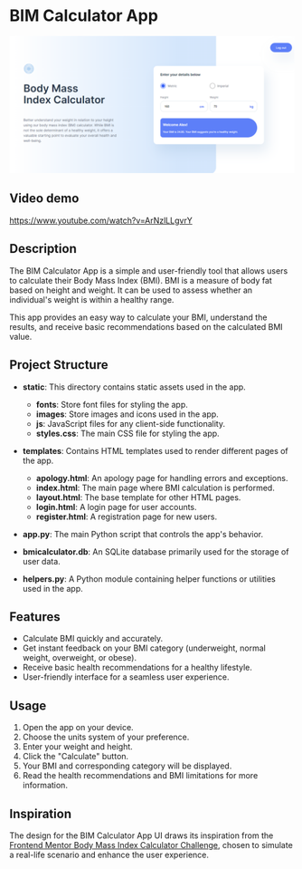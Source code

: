# BIM Calculator App

![App Screenshot](./static/images/BMIapp.png)

## Video demo

https://www.youtube.com/watch?v=ArNzlLLgvrY

## Description

The BIM Calculator App is a simple and user-friendly tool that allows users to calculate their Body Mass Index (BMI). BMI is a measure of body fat based on height and weight. It can be used to assess whether an individual's weight is within a healthy range.

This app provides an easy way to calculate your BMI, understand the results, and receive basic recommendations based on the calculated BMI value.

## Project Structure

- **static**: This directory contains static assets used in the app.
  - **fonts**: Store font files for styling the app.
  - **images**: Store images and icons used in the app.
  - **js**: JavaScript files for any client-side functionality.
  - **styles.css**: The main CSS file for styling the app.

- **templates**: Contains HTML templates used to render different pages of the app.
  - **apology.html**: An apology page for handling errors and exceptions.
  - **index.html**: The main page where BMI calculation is performed.
  - **layout.html**: The base template for other HTML pages.
  - **login.html**: A login page for user accounts.
  - **register.html**: A registration page for new users.

- **app.py**: The main Python script that controls the app's behavior.
- **bmicalculator.db**: An SQLite database primarily used for the storage of user data.
- **helpers.py**: A Python module containing helper functions or utilities used in the app.

## Features

- Calculate BMI quickly and accurately.
- Get instant feedback on your BMI category (underweight, normal weight, overweight, or obese).
- Receive basic health recommendations for a healthy lifestyle.
- User-friendly interface for a seamless user experience.

## Usage

1. Open the app on your device.
2. Choose the units system of your preference.
3. Enter your weight and height.
4. Click the "Calculate" button.
5. Your BMI and corresponding category will be displayed.
6. Read the health recommendations and BMI limitations for more information.


## Inspiration
The design for the BIM Calculator App UI draws its inspiration from the [Frontend Mentor Body Mass Index Calculator Challenge](https://www.frontendmentor.io/challenges/body-mass-index-calculator-brrBkfSz1T), chosen to simulate a real-life scenario and enhance the user experience.  

